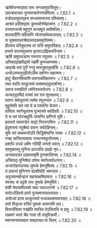 

  
ऋषेर्वचनमाज्ञाय रामः सन्ध्यामुपासितुम्।  
उपाक्रमत्सरः पुण्यमप्सरोगणसेवितम् ॥ 7.82.1 ॥   
तत्रोदकमुपस्पृश्य सन्ध्यामन्वास्य पश्चिमाम्।  
आश्रमं प्राविशद्रामः कुम्भयोनेर्महात्मनः ॥ 7.82.2 ॥   
तस्यागस्त्यो बहुगुणं कन्दमूलं तथौषधिम्।  
शाल्यादीनि पवित्राणि भोजनार्थमकल्पयत् ॥ 7.82.3 ॥   
स भुक्तवान्नरश्रेष्ठस्तदन्नममृतोपमम्।  
प्रीतश्च परितुष्टश्च तां रात्रिं समुपाविशत् ॥ 7.82.4 ॥   
प्रभाते काल्यमुत्थाय कृत्वाऽऽह्निकमरिन्दमः।  
ऋषिं समुपचक्राम गमनाय रघूत्तमः ॥ 7.82.5 ॥   
अभिवाद्याब्रवीद्रामो महर्षिं कुम्भसम्भवम्।  
आपृच्छे स्वां पुरीं गन्तुं मामनुज्ञातुमर्हसि ॥ 7.82.6 ॥   
धन्योऽस्म्यनुगृहीतोऽस्मि दर्शनेन महात्मनः।  
द्रष्टुं चैवागमिष्यामि पावनार्थमिहात्मनः ॥ 7.82.7 ॥   
तथा वदति काकुत्स्थे वाक्यमद्भुतदर्शनम्।  
उवाच परमप्रीतो धर्मनेत्रस्तपोधनः ॥ 7.82.8 ॥   
अत्यद्भुतमिदं वाक्यं तव राम शुभाक्षरम्।  
पावनः सर्वभूतानां त्वमेव रघुनन्दन ॥ 7.82.9 ॥   
मुहूर्तमपि राम त्वां ये च पश्यन्ति केचन।  
पाविताः स्वर्गभूताश्च पूज्यास्ते सर्वदैवतैः ॥ 7.82.10 ॥   
ये च त्वां घोरचक्षुर्भिः पश्यन्ति प्राणिनो भुवि।  
हतास्ते यमदण्डेन सद्यो निरयगामिनः ॥ 7.82.11 ॥   
ईदृशस्त्वं रघुश्रेष्ठ पावनः सर्वदेहिनाम्।  
भुवि त्वां कथयन्तोऽपि सिद्धिमेष्यन्ति राघव ॥ 7.82.12 ॥   
गच्छ चारिष्टमव्याग्रः पन्थानमकुतोभयम्।  
प्रशाधि राज्यं धर्मेण गतिर्हि जगतो भवान् ॥ 7.82.13 ॥   
एवमुक्तस्तु मुनिना प्राञ्जलिः प्रग्रहो नृपः।  
अभ्यवादयत प्राज्ञस्तमृषिं पुण्यशालिनम् ॥ 7.82.14 ॥   
अभिवाद्य मुनिश्रेष्ठं तांश्च सर्वांस्तपोधनान्।  
अध्यारोहत्तदव्यग्रः पुष्पकं हेमभूषितम् ॥ 7.82.15 ॥   
तं प्रयान्तं मुनिगणा ह्याशीर्वादैः समन्ततः।  
अपूजयन्महेन्द्राभं सहस्राक्षमिवामराः ॥ 7.82.16 ॥   
स्वस्थः स ददृशे रामः पुष्पके हेमभूषिते।  
शशी मेघसमीपस्थो यथा जलधरागमे ॥ 7.82.17 ॥   
ततोऽर्धदिवसे प्राप्ते पूज्यमानस्ततस्ततः।  
अयोध्यां प्राप्य काकुत्स्थो मध्यकक्ष्यामवारुहत् ॥ 7.82.18 ॥   
ततो विसृज्य रुचिरं पुष्पकं कामगामि तत्।  
विसर्जयित्वा गच्छेति स्वस्ति तेऽस्त्विति च प्रभुः ॥ 7.82.19 ॥   
लक्ष्मणं भरतं चैव गत्वा तौ लघुविक्रमौ।  
ममागमनमाख्याय शब्दापयत मा चिरम् ॥ 7.82.20 ॥   
